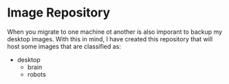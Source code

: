 Image Repository
================

When you migrate to one machine ot another is also imporant 
to backup my desktop images. With this in mind, I have created
this repository that will host some images that are classified 
as:
 
* desktop
	* brain 
	* robots

